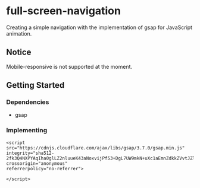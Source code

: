 # full-screen-navigation

Creating a simple navigation with the implementation of gsap for JavaScript animation.

## Notice

Mobile-responsive is not supported at the moment.

## Getting Started

### Dependencies

- gsap

### Implementing

```
<script src="https://cdnjs.cloudflare.com/ajax/libs/gsap/3.7.0/gsap.min.js" integrity="sha512-2fk3Q4NXPYAqIha0glLZ2nluueK43aNoxvijPf53+DgL7UW9mkN+uXc1aEmnZdkkZVvtJZltpRt+JqTWc3TS3Q=="
crossorigin="anonymous"
referrerpolicy="no-referrer">

</script>
```
